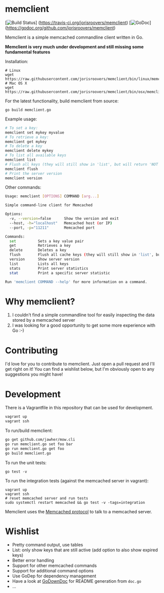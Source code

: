 # memclient #
[![Build Status](https://travis-ci.org/jorisroovers/memclient.svg?branch=master)]
(https://travis-ci.org/jorisroovers/memclient)
[![GoDoc](https://godoc.org/github.com/jorisroovers/memclient?status.svg)]
(https://godoc.org/github.com/jorisroovers/memclient)

Memclient is a simple memcached commandline client written in Go.

**Memclient is very much under development and still missing some fundamental features**

Installation:
```
# Linux
wget https://raw.githubusercontent.com/jorisroovers/memclient/bin/linux/memclient
# Mac OS X
wget https://raw.githubusercontent.com/jorisroovers/memclient/bin/osx/memclient
```
For the latest functionality, build memclient from source:
```
go build memclient.go
```

Example usage:
```bash
# To set a key:
memclient set mykey myvalue
# To retrieve a key:
memclient get mykey
# To delete a key
memclient delete mykey
# To list all available keys
memclient list
# Flush all keys (they will still show in 'list', but will return 'NOT FOUND' when fetched using 'memclient get')
memclient flush
# Print the server version
memclient version

```

Other commands:
```bash
Usage: memclient [OPTIONS] COMMAND [arg...]

Simple command-line client for Memcached

Options:
  -v, --version=false      Show the version and exit
  --host, -h="localhost"   Memcached host (or IP)
  --port, -p="11211"       Memcached port

Commands:
  set          Sets a key value pair
  get          Retrieves a key
  delete       Deletes a key
  flush        Flush all cache keys (they will still show in 'list', but will return 'NOT FOUND')
  version      Show server version
  list         Lists all keys
  stats        Print server statistics
  stat         Print a specific server statistic

Run 'memclient COMMAND --help' for more information on a command.
```

# Why memclient? #
1. I couldn't find a simple commandline tool for easily inspecting the data stored by a memcached server
2. I was looking for a good opportunity to get some more experience with Go :-)

# Contributing #
I'd love for you to contribute to memclient. Just open a pull request and I'll get right on it! 
You can find a wishlist below, but I'm obviously open to any suggestions you might have!

# Development #
There is a Vagrantfile in this repository that can be used for development.

```bash  
vagrant up
vagrant ssh
```

To run/build memclient:

```bash
go get github.com/jawher/mow.cli
go run memclient.go set foo bar
go run memclient.go get foo
go build memclient.go
```

To run the unit tests:
```
go test -v
```
To run the integration tests (against the memcached server in vagrant):
```
vagrant up
vagrant ssh
# reset memcached server and run tests
sudo systemctl restart memcached && go test -v -tags=integration
```

Memclient uses the [Memcached protocol](https://github.com/memcached/memcached/blob/master/doc/protocol.txt) to
talk to a memcached server.

# Wishlist #
- Pretty command output, use tables
- List: only show keys that are still active (add option to also show expired keys)
- Better error handling
- Support for other memcached commands
- Support for additional command options
- Use GoDep for dependency management
- Have a look at [GoDownDoc](https://github.com/robertkrimen/godocdown) for README generation from ```doc.go```
- ...